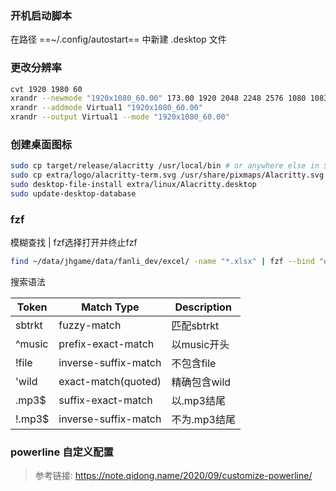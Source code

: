 ### 开机启动脚本
在路径 ==~/.config/autostart== 中新建 .desktop 文件

### 更改分辨率
```bash
cvt 1920 1980 60
xrandr --newmode "1920x1080_60.00" 173.00 1920 2048 2248 2576 1080 1083 1088 1120 -hsync +vsync
xrandr --addmode Virtual1 "1920x1080_60.00"
xrandr --output Virtual1 --mode "1920x1080_60.00"
```

### 创建桌面图标
```bash
sudo cp target/release/alacritty /usr/local/bin # or anywhere else in $PATH
sudo cp extra/logo/alacritty-term.svg /usr/share/pixmaps/Alacritty.svg
sudo desktop-file-install extra/linux/Alacritty.desktop
sudo update-desktop-database
```

### fzf
模糊查找 | fzf选择打开并终止fzf

```bash
find ~/data/jhgame/data/fanli_dev/excel/ -name "*.xlsx" | fzf --bind "enter:execute-silent(et {} &)+abort"
```

搜索语法

| Token  | Match Type           | Description  |
| ------ | -------------------- | ------------ |
| sbtrkt | fuzzy-match          | 匹配sbtrkt   |
| ^music | prefix-exact-match   | 以music开头  |
| !file  | inverse-suffix-match | 不包含file   |
| 'wild  | exact-match(quoted)  | 精确包含wild |
| .mp3$  | suffix-exact-match   | 以.mp3结尾   |
| !.mp3$ | inverse-suffix-match | 不为.mp3结尾 |


### powerline 自定义配置

> 参考链接: 
> https://note.qidong.name/2020/09/customize-powerline/

